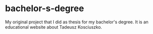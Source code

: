 # bachelor-s-degree
My original project that I did as thesis for my bachelor's degree. It is an educational website about Tadeusz Kosciuszko.
